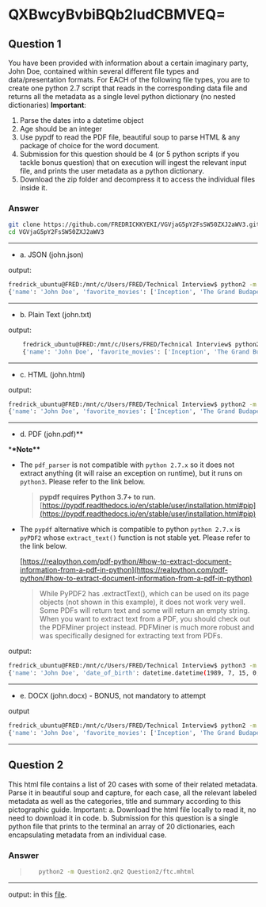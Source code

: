 # QXBwcyBvbiBQb2ludCBMVEQ=

## Question 1

You have been provided with information about a certain imaginary party, John Doe, contained
within several different file types and data/presentation formats.
For EACH of the following file types, you are to create one python 2.7 script that reads in the
corresponding data file and returns all the metadata as a single level python dictionary (no
nested dictionaries)
**Important**:

1. Parse the dates into a datetime object
2. Age should be an integer
3. Use pypdf to read the PDF file, beautiful soup to parse HTML & any package of choice
   for the word document.
4. Submission for this question should be 4 (or 5 python scripts if you tackle bonus
   question) that on execution will ingest the relevant input file, and prints the user
   metadata as a python dictionary.
5. Download the zip folder and decompress it to access the individual files inside it.

### Answer

```bash
git clone https://github.com/FREDRICKKYEKI/VGVjaG5pY2FsSW50ZXJ2aWV3.git
cd VGVjaG5pY2FsSW50ZXJ2aWV3
```

---

- a. JSON (john.json)

output:

```bash
fredrick_ubuntu@FRED:/mnt/c/Users/FRED/Technical Interview$ python2 -m Question1.json_parser Question1/john/john.json
{'name': 'John Doe', 'favorite_movies': ['Inception', 'The Grand Budapest Hotel'], 'pet': {'breed': 'Golden Retriever', 'type': 'Dog', 'name': 'Buddy'}, 'gender': 'Male', 'age': 34, 'place_of_work': 'Creative Design Studio Inc.', 'date_of_birth': datetime.datetime(1989, 7, 15, 0, 0), 'social_media': {'Twitter': '@johnD_tweets', 'Facebook': 'john.doe34', 'Instagram': 'john_the_designer'}, 'location': {'country': 'United States', 'state': 'California', 'city': 'San Francisco', 'zip_code': '94103'}, 'hobbies': ['Photography', 'Hiking', 'Reading'], 'languages_spoken': ['English', 'Spanish'], 'education': "Bachelor's in Fine Arts", 'favorite_music': ['Jazz', 'Classical'], 'occupation': 'Graphic Designer'}
```

---

- b. Plain Text (john.txt)

output:

```bash
    fredrick_ubuntu@FRED:/mnt/c/Users/FRED/Technical Interview$ python2 -m Question1.txt_parser Question1/john/john.txt
    {'name': 'John Doe', 'favorite_movies': ['Inception', 'The Grand Budapest Hotel'], 'pet': {'breed': 'Golden Retriever', 'type': 'Dog', 'name': 'Buddy'}, 'gender': 'Male', 'age': 34, 'place_of_work': 'Creative Design Studio Inc.', 'date_of_birth': datetime.datetime(1989, 7, 15, 0, 0), 'social_media': {'Twitter': '@johnD_tweets', 'Facebook': 'john.doe34', 'Instagram': 'john_the_designer'}, 'location': {'country': 'United States', 'state': 'California', 'city': 'San Francisco', 'zip_code': '94103'}, 'hobbies': ['Photography', 'Hiking', 'Reading'], 'languages_spoken': ['English', 'Spanish'], 'education': "Bachelor's in Fine Arts", 'favorite_music': ['Jazz', 'Classical'], 'occupation': 'Graphic Designer'}
```

---

- c. HTML (john.html)

output:

```bash
fredrick_ubuntu@FRED:/mnt/c/Users/FRED/Technical Interview$ python2 -m Question1.html_parser Question1/john/john.html
{'name': 'John Doe', 'favorite_movies': ['Inception', 'The Grand Budapest Hotel'], 'pet': {'breed': 'Golden Retriever', 'type': 'Dog', 'name': 'Buddy'}, 'gender': 'Male', 'age': 34, 'place_of_work': 'Creative Design Studio Inc.', 'date_of_birth': datetime.datetime(1989, 7, 15, 0, 0), 'social_media': {'Twitter': '@johnD_tweets', 'Facebook': 'john.doe34', 'Instagram': 'john_the_designer'}, 'location': {'country': 'United States', 'state': 'California', 'city': 'San Francisco', 'zip_code': '94103'}, 'hobbies': ['Photography', 'Hiking', 'Reading'], 'languages_spoken': ['English', 'Spanish'], 'education': "Bachelor's in Fine Arts", 'favorite_music': ['Jazz', 'Classical'], 'occupation': 'Graphic Designer'}
```

---

- d. PDF (john.pdf)\*\*

\***\*Note\*\***

- The `pdf_parser` is not compatible with `python 2.7.x` so it does not extract anything (it will raise an exception on runtime), but it runs on `python3`. Please refer to the link below.
  > **pypdf requires Python 3.7+ to run.** [https://pypdf.readthedocs.io/en/stable/user/installation.html#pip](https://pypdf.readthedocs.io/en/stable/user/installation.html#pip)
- The `pypdf` alternative which is compatible to python `python 2.7.x` is `pyPDF2` whose `extract_text()` function is not stable yet. Please refer to the link below.

  [https://realpython.com/pdf-python/#how-to-extract-document-information-from-a-pdf-in-python](https://realpython.com/pdf-python/#how-to-extract-document-information-from-a-pdf-in-python)

  > While PyPDF2 has .extractText(), which can be used on its page objects (not shown in this example), it does not work very well. Some PDFs will return text and some will return an empty string. When you want to extract text from a PDF, you should check out the PDFMiner project instead. PDFMiner is much more robust and was specifically designed for extracting text from PDFs.

output:

```bash
fredrick_ubuntu@FRED:/mnt/c/Users/FRED/Technical Interview$ python3 -m Question1.pdf_parser Question1/john/john.pdf
{'name': 'John Doe', 'date_of_birth': datetime.datetime(1989, 7, 15, 0, 0), 'age': 34, 'gender': 'Male', 'occupation': 'Graphic  Designer', 'place_of_work': 'CreativeDesign  Studio Inc.', 'education': "Bachelor'sin Fine Arts", 'location': {'country': 'United States', 'state': '', 'city': '', 'zip_code': ''}, 'hobbies': ['Photography', 'Hiking', 'Reading'], 'favorite_music': ['Jazz', 'Classical'], 'favorite_movies': ['Inception', 'The Grand   Budapest  Hotel'], 'languages_spoken': ['English', 'Spanish'], 'pet': {'type': 'Dog', 'name': 'Buddy', 'breed': 'Golden  Retriever'}, 'social_media': {'Facebook': 'john.doe34', 'Instagram': 'john_the_designer', 'Twitter': '@johnD_tweets'}}
```

---

- e. DOCX (john.docx) - BONUS, not mandatory to attempt

output

```bash
fredrick_ubuntu@FRED:/mnt/c/Users/FRED/Technical Interview$ python2 -m Question1.docx_parser_ Question1/john/john.docx
{'name': 'John Doe', 'favorite_movies': ['Inception', 'The Grand Budapest Hotel'], 'pet': {'breed': 'Golden Retriever', 'type': 'Dog', 'name': 'Buddy'}, 'gender': 'Male', 'age': 34, 'place_of_work': 'Creative Design Studio Inc.', 'date_of_birth': datetime.datetime(1989, 7, 15, 0, 0), 'social_media': {'Twitter': '@johnD_tweets', 'Facebook': 'john.doe34', 'Instagram': 'john_the_designer'}, 'location': {'country': 'United States', 'state': 'California', 'city': 'San Francisco', 'zip_code': '94103'}, 'hobbies': ['Photography', 'Hiking', 'Reading'], 'languages_spoken': ['English', 'Spanish'], 'education': "Bachelor's in Fine Arts", 'favorite_music': ['Jazz', 'Classical'], 'occupation': 'Graphic Designer'}
```

---

## Question 2

This html file contains a list of 20 cases with some of their related metadata. Parse it in
beautiful soup and capture, for each case, all the relevant labeled metadata as well as
the categories, title and summary according to this pictographic guide.
Important:
a. Download the html file locally to read it, no need to download it in code.
b. Submission for this question is a single python file that prints to the terminal an
array of 20 dictionaries, each encapsulating metadata from an individual case.

### Answer

> ```bash
>    python2 -m Question2.qn2 Question2/ftc.mhtml
> ```

---

output: in this [file](./Question2/output.json).
